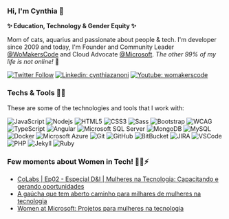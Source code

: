 ### Hi, I'm Cynthia 👋 
**✨ Education, Technology & Gender Equity ✨**

Mom of cats, aquarius and passionate about people & tech. I'm developer since 2009 and today, I'm Founder and Community Leader [@WoMakersCode](https://github.com/WoMakersCode) and Cloud Advocate [@Microsoft](https://github.com/microsoft).
*The other 99% of my life is not online!* 🌱 

[![Twitter Follow](https://img.shields.io/twitter/follow/cynthiazanoni?style=social)](https://twitter.com/cynthiazanoni)
[![Linkedin: cynthiazanoni](https://img.shields.io/badge/-Linkedin-blue?style=flat-square&logo=Linkedin&logoColor=white&link=https://www.linkedin.com/in/cynthiazanoni/)](https://www.linkedin.com/in/cynthiazanoni/)
[![Youtube: womakerscode](https://img.shields.io/youtube/channel/subscribers/UCC_4Qpl1-Kysd-9hRTsoX8w?label=WoMakersCode%20-%20YouTube&style=social)](http://youtube.com/womakerscode)

### Techs & Tools 🐱‍💻 

These are some of the technologies and tools that I work with:

![JavaScript](https://img.shields.io/badge/-JavaScript-black?style=flat-square&logo=javascript)
![Nodejs](https://img.shields.io/badge/-Nodejs-339933?style=flat-square&logo=Node.js&logoColor=white)
![HTML5](https://img.shields.io/badge/-HTML5-E34F26?style=flat-square&logo=html5&logoColor=white)
![CSS3](https://img.shields.io/badge/-CSS3-1572B6?style=flat-square&logo=css3)
![Sass](https://img.shields.io/badge/-Sass-CC6699?style=flat-square&logo=sass&logoColor=white)
![Bootstrap](https://img.shields.io/badge/-Bootstrap-563D7C?style=flat-square&logo=bootstrap)
![WCAG](https://img.shields.io/badge/-wcag-black?style=flat-square&logo=WCAG)
![TypeScript](https://img.shields.io/badge/-TypeScript-007ACC?style=flat-square&logo=typescript)
![Angular](https://img.shields.io/badge/-Angular-DD0031?style=flat-square&logo=angular)
![Microsoft SQL Server](https://img.shields.io/badge/-SQL%20Server-CC2927?style=flat-square&logo=microsoft-sql-server&logoColor=white)
![MongoDB](https://img.shields.io/badge/-MongoDB-black?style=flat-square&logo=mongodb)
![MySQL](https://img.shields.io/badge/-MySQL-4479A1?style=flat-square&logo=mysql&logoColor=white)
![Docker](https://img.shields.io/badge/-Docker-2496ED?style=flat-square&logo=docker&logoColor=white)
![Microsoft Azure](https://img.shields.io/badge/Microsoft%20Azure-0089D6?style=flat-square&logo=microsoft-azure&logoColor=white)
![Git](https://img.shields.io/badge/-Git-black?style=flat-square&logo=git)
![GitHub](https://img.shields.io/badge/-GitHub-181717?style=flat-square&logo=github)
![BitBucket](https://img.shields.io/badge/-BitBucket-darkblue?style=flat-square&logo=bitbucket)
![JIRA](https://img.shields.io/badge/-JIRA-0052CC?style=flat-square&logo=jira)
![VSCode](https://img.shields.io/badge/-VSCode-007ACC?style=flat-square&logo=visual-studio-code&logoColor=white)
![PHP](https://img.shields.io/badge/-PHP-black?style=flat-square&logo=php)
![Jekyll](https://img.shields.io/badge/-Jekyll-black?style=flat-square&logo=Jekyll)
![Ruby](https://img.shields.io/badge/-Rails-DD0031?style=flat-square&logo=Ruby)

### Few moments about Women in Tech! 👩‍💻⚡
- [CoLabs | Ep02 - Especial D&I | Mulheres na Tecnologia: Capacitando e gerando oportunidades](https://www.youtube.com/watch?v=zE0YmM8FJGo&list=PLQq6yswS_I7Y5Q0JT89d-K3PjJZsUjhBX&index=2&ab_channel=LocalizaCarreiras)
- [A gaúcha que tem aberto caminho para milhares de mulheres na tecnologia ](https://gauchazh.clicrbs.com.br/donna/noticia/2021/10/quem-e-cynthia-zanoni-a-gaucha-que-tem-aberto-caminho-para-milhares-de-mulheres-na-tecnologia-ckurhdssl00cj019mklwpb55s.html)
- [Women at Microsoft: Projetos para mulheres na tecnologia](https://www.linkedin.com/feed/update/urn:li:activity:6635622092710653952/)
